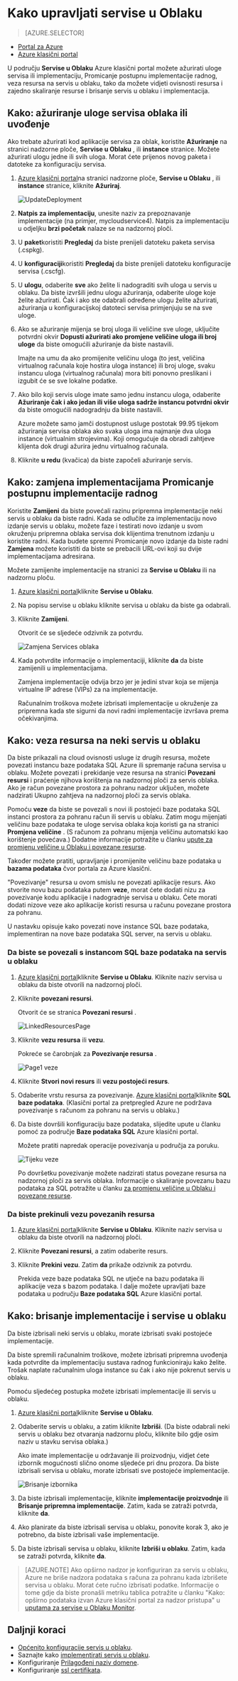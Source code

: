 <properties 
    pageTitle="Uobičajeni zadaci (klasični) oblaka usluga upravljanja | Microsoft Azure" 
    description="Informirajte se o upravljanju servise u oblaku na portalu za Azure klasični." 
    services="cloud-services" 
    documentationCenter="" 
    authors="Thraka" 
    manager="timlt" 
    editor=""/>

<tags 
    ms.service="cloud-services" 
    ms.workload="tbd" 
    ms.tgt_pltfrm="na" 
    ms.devlang="na" 
    ms.topic="article" 
    ms.date="08/10/2016"
    ms.author="adegeo"/>





# <a name="how-to-manage-cloud-services"></a>Kako upravljati servise u Oblaku

> [AZURE.SELECTOR]
- [Portal za Azure](cloud-services-how-to-manage-portal.md)
- [Azure klasični portal](cloud-services-how-to-manage.md)

U području **Servise u Oblaku** Azure klasični portal možete ažurirati uloge servisa ili implementaciju, Promicanje postupnu implementacije radnog, veza resursa na servis u oblaku, tako da možete vidjeti ovisnosti resursa i zajedno skaliranje resurse i brisanje servis u oblaku i implementacija.


## <a name="how-to-update-a-cloud-service-role-or-deployment"></a>Kako: ažuriranje uloge servisa oblaka ili uvođenje

Ako trebate ažurirati kod aplikacije servisa za oblak, koristite **Ažuriranje** na stranici nadzorne ploče, **Servise u Oblaku** , ili **instance** stranice. Možete ažurirati ulogu jedne ili svih uloga. Morat ćete prijenos novog paketa i datoteke za konfiguraciju servisa.

1. [Azure klasični portal](https://manage.windowsazure.com/)na stranici nadzorne ploče, **Servise u Oblaku** , ili **instance** stranice, kliknite **Ažuriraj**.

    ![UpdateDeployment](./media/cloud-services-how-to-manage/CloudServices_UpdateDeployment.png)

2. **Natpis za implementaciju**, unesite naziv za prepoznavanje implementacije (na primjer, mycloudservice4). Natpis za implementaciju u odjeljku **brzi početak** nalaze se na nadzornoj ploči.

3. U **paket**koristiti **Pregledaj** da biste prenijeli datoteku paketa servisa (.cspkg).

4. U **konfiguraciji**koristiti **Pregledaj** da biste prenijeli datoteku konfiguracije servisa (.cscfg).

5. U **ulogu**, odaberite **sve** ako želite li nadograditi svih uloga u servis u oblaku. Da biste izvršili jednu ulogu ažuriranja, odaberite uloge koje želite ažurirati. Čak i ako ste odabrali određene ulogu želite ažurirati, ažuriranja u konfiguracijskoj datoteci servisa primjenjuju se na sve uloge.

6. Ako se ažuriranje mijenja se broj uloga ili veličine sve uloge, uključite potvrdni okvir **Dopusti ažurirati ako promjene veličine uloga ili broj uloge** da biste omogućili ažuriranje da biste nastavili. 

    Imajte na umu da ako promijenite veličinu uloga (to jest, veličina virtualnog računala koje hostira uloga instance) ili broj uloge, svaku instancu uloga (virtualnog računala) mora biti ponovno preslikani i izgubit će se sve lokalne podatke.

7. Ako bilo koji servis uloge imate samo jednu instancu uloga, odaberite **Ažuriranje čak i ako jedan ili više uloga sadrže instancu potvrdni okvir** da biste omogućili nadogradnju da biste nastavili. 

    Azure možete samo jamči dostupnost usluge postotak 99.95 tijekom ažuriranja servisa oblaka ako svaka uloga ima najmanje dva uloga instance (virtualnim strojevima). Koji omogućuje da obradi zahtjeve klijenta dok drugi ažurira jednu virtualnog računala.

8. Kliknite **u redu** (kvačica) da biste započeli ažuriranje servis.



## <a name="how-to-swap-deployments-to-promote-a-staged-deployment-to-production"></a>Kako: zamjena implementacijama Promicanje postupnu implementacije radnog

Koristite **Zamijeni** da biste povećali razinu pripremna implementacije neki servis u oblaku da biste radni. Kada se odlučite za implementaciju novo izdanje servis u oblaku, možete faze i testirati novo izdanje u svom okruženju pripremna oblaka servisa dok klijentima trenutnom izdanju u koristite radni. Kada budete spremni Promicanje novo izdanje da biste radni **Zamjena** možete koristiti da biste se prebacili URL-ovi koji su dvije implementacijama adresirana. 

Možete zamijenite implementacije na stranici za **Servise u Oblaku** ili na nadzornu ploču.

1. [Azure klasični portal](https://manage.windowsazure.com/)kliknite **Servise u Oblaku**.

2. Na popisu servise u oblaku kliknite servisa u oblaku da biste ga odabrali.

3. Kliknite **Zamijeni**.

    Otvorit će se sljedeće odzivnik za potvrdu.

    ![Zamjena Services oblaka](./media/cloud-services-how-to-manage/CloudServices_Swap.png)

4. Kada potvrdite informacije o implementaciji, kliknite **da** da biste zamijenili u implementacijama.

    Zamjena implementacije odvija brzo jer je jedini stvar koja se mijenja virtualne IP adrese (VIPs) za na implementacije.

    Računalnim troškova možete izbrisati implementacije u okruženje za pripremna kada ste sigurni da novi radni implementacije izvršava prema očekivanjima.

## <a name="how-to-link-a-resource-to-a-cloud-service"></a>Kako: veza resursa na neki servis u oblaku

Da biste prikazali na cloud ovisnosti usluge iz drugih resursa, možete povezati instancu baze podataka SQL Azure ili spremanje računa servisa u oblaku. Možete povezati i prekidanje veze resursa na stranici **Povezani resursi** i praćenje njihova korištenja na nadzornoj ploči za servis oblaka. Ako je račun povezane prostora za pohranu nadzor uključen, možete nadzirati Ukupno zahtjeva na nadzornoj ploči za servis oblaka.

Pomoću **veze** da biste se povezali s novi ili postojeći baze podataka SQL instanci prostora za pohranu račun ili servis u oblaku. Zatim mogu mijenjati veličinu baze podataka te uloge servisa oblaka koja koristi ga na stranici **Promjena veličine** . (S računom za pohranu mijenja veličinu automatski kao korištenje povećava.) Dodatne informacije potražite u članku [upute za promjenu veličine u Oblaku i povezane resurse](cloud-services-how-to-scale.md). 

Također možete pratiti, upravljanje i promijenite veličinu baze podataka u **bazama podataka** čvor portala za Azure klasični. 

"Povezivanje" resursa u ovom smislu ne povezati aplikacije resurs. Ako stvorite novu bazu podataka putem **veze**, morat ćete dodati nizu za povezivanje kodu aplikacije i nadogradnje servisa u oblaku. Ćete morati dodati nizove veze ako aplikacije koristi resursa u računu povezane prostora za pohranu.

U nastavku opisuje kako povezati nove instance SQL baze podataka, implementiran na nove baze podataka SQL server, na servis u oblaku.

### <a name="to-link-a-sql-database-instance-to-a-cloud-service"></a>Da biste se povezali s instancom SQL baze podataka na servis u oblaku

1. [Azure klasični portal](http://manage.windowsazure.com/)kliknite **Servise u Oblaku**. Kliknite naziv servisa u oblaku da biste otvorili na nadzornoj ploči.

2. Kliknite **povezani resursi**.

    Otvorit će se stranica **Povezani resursi** .

    ![LinkedResourcesPage](./media/cloud-services-how-to-manage/CloudServices_LinkedResourcesPage.png)

3. Kliknite **vezu resursa** ili **vezu**.

    Pokreće se čarobnjak za **Povezivanje resursa** .

    ![Page1 veze](./media/cloud-services-how-to-manage/CloudServices_LinkedResources_LinkPage1.png)

4. Kliknite **Stvori novi resurs** ili **vezu postojeći resurs**.

5. Odaberite vrstu resursa za povezivanje. [Azure klasični portal](http://manage.windowsazure.com/)kliknite **SQL baze podataka**. (Klasični portal za pretpregled Azure ne podržava povezivanje s računom za pohranu na servis u oblaku.)

6. Da biste dovršili konfiguraciju baze podataka, slijedite upute u članku pomoć za područje **Baze podataka SQL** Azure klasični portal.

    Možete pratiti napredak operacije povezivanja u područja za poruku.

    ![Tijeku veze](./media/cloud-services-how-to-manage/CloudServices_LinkedResources_LinkProgress.png)

    Po dovršetku povezivanje možete nadzirati status povezane resursa na nadzornoj ploči za servis oblaka. Informacije o skaliranje povezanu bazu podataka za SQL potražite u članku [za promjenu veličine u Oblaku i povezane resurse](cloud-services-how-to-scale.md).

### <a name="to-unlink-a-linked-resource"></a>Da biste prekinuli vezu povezanih resursa

1. [Azure klasični portal](http://manage.windowsazure.com/)kliknite **Servise u Oblaku**. Kliknite naziv servisa u oblaku da biste otvorili na nadzornoj ploči.

2. Kliknite **Povezani resursi**, a zatim odaberite resurs.

3. Kliknite **Prekini vezu**. Zatim **da** prikaže odzivnik za potvrdu.

    Prekida veze baze podataka SQL ne utječe na bazu podataka ili aplikacije veza s bazom podataka. I dalje možete upravljati baze podataka u području **Baze podataka SQL** Azure klasični portal.



## <a name="how-to-delete-deployments-and-a-cloud-service"></a>Kako: brisanje implementacije i servise u oblaku

Da biste izbrisali neki servis u oblaku, morate izbrisati svaki postojeće implementacije.

Da biste spremili računalnim troškove, možete izbrisati pripremna uvođenja kada potvrdite da implementaciju sustava radnog funkcioniraju kako želite. Trošak naplate računalnim uloga instance su čak i ako nije pokrenut servis u oblaku.

Pomoću sljedećeg postupka možete izbrisati implementacije ili servis u oblaku. 

1. [Azure klasični portal](http://manage.windowsazure.com/)kliknite **Servise u Oblaku**.

2. Odaberite servis u oblaku, a zatim kliknite **Izbriši**. (Da biste odabrali neki servis u oblaku bez otvaranja nadzornu ploču, kliknite bilo gdje osim naziv u stavku servisa oblaka.)

    Ako imate implementacije u održavanje ili proizvodnju, vidjet ćete izbornik mogućnosti slično onome sljedeće pri dnu prozora. Da biste izbrisali servisa u oblaku, morate izbrisati sve postojeće implementacije.

    ![Brisanje izbornika](./media/cloud-services-how-to-manage/CloudServices_DeleteMenu.png)


3. Da biste izbrisali implementacije, kliknite **implementacije proizvodnje** ili **Brisanje pripremna implementacije**. Zatim, kada se zatraži potvrda, kliknite **da**. 

4. Ako planirate da biste izbrisali servisa u oblaku, ponovite korak 3, ako je potrebno, da biste izbrisali vaše implementacije.

5. Da biste izbrisali servisa u oblaku, kliknite **Izbriši u oblaku**. Zatim, kada se zatraži potvrda, kliknite **da**.

> [AZURE.NOTE]
> Ako opširno nadzor je konfiguriran za servis u oblaku, Azure ne briše nadzora podataka s računa za pohranu kada izbrišete servisa u oblaku. Morat ćete ručno izbrisati podatke. Informacije o tome gdje da biste pronašli metriku tablica potražite u članku "Kako: opširno podataka izvan Azure klasični portal za nadzor pristupa" u [uputama za servise u Oblaku Monitor](cloud-services-how-to-monitor.md).

## <a name="next-steps"></a>Daljnji koraci

 * [Općenito konfiguracije servis u oblaku](cloud-services-how-to-configure.md).
* Saznajte kako [implementirati servis u oblaku](cloud-services-how-to-create-deploy.md).
* Konfiguriranje [Prilagođeni naziv domene](cloud-services-custom-domain-name.md).
* Konfiguriranje [ssl certifikata](cloud-services-configure-ssl-certificate.md).
